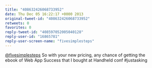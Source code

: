 ```yaml
---
title: "408632426068733952"
date: Thu Dec 05 16:22:17 +0000 2013
original-tweet-id: "408632426068733952"
retweets: 0
favorites: 0
reply-tweet-id: "408597052005040128"
reply-user-id: "16865781"
reply-user-screen-name: "fivesimplesteps"
---
```

<a href="https://twitter.com/fivesimplesteps">@fivesimplesteps</a> So with your new pricing, any chance of getting the ebook of Web App Success that I bought at Handheld conf #justasking
